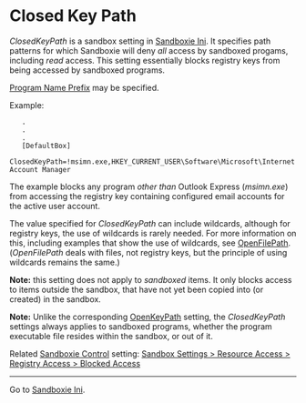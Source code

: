 # Closed Key Path

_ClosedKeyPath_ is a sandbox setting in [Sandboxie Ini](SandboxieIni). It specifies path patterns for which Sandboxie will deny _all_ access by sandboxed progams, including _read_ access. This setting essentially blocks registry keys from being accessed by sandboxed programs.

[Program Name Prefix](ProgramNamePrefix) may be specified.

Example:

```
   .
   .
   .
   [DefaultBox]
   ClosedKeyPath=!msimn.exe,HKEY_CURRENT_USER\Software\Microsoft\Internet Account Manager
```

The example blocks any program _other than_ Outlook Express (_msimn.exe_) from accessing the registry key containing configured email accounts for the active user account.

The value specified for _ClosedKeyPath_ can include wildcards, although for registry keys, the use of wildcards is rarely needed. For more information on this, including examples that show the use of wildcards, see [OpenFilePath](OpenFilePath). (_OpenFilePath_ deals with files, not registry keys, but the principle of using wildcards remains the same.)

**Note:** this setting does not apply to _sandboxed_ items. It only blocks access to items outside the sandbox, that have not yet been copied into (or created) in the sandbox.

**Note:** Unlike the corresponding [OpenKeyPath](OpenKeyPath) setting, the _ClosedKeyPath_ settings always applies to sandboxed programs, whether the program executable file resides within the sandbox, or out of it.

Related [Sandboxie Control](SandboxieControl) setting: [Sandbox Settings > Resource Access > Registry Access > Blocked Access](ResourceAccessSettings#key)

* * *

Go to [Sandboxie Ini](SandboxieIni).
